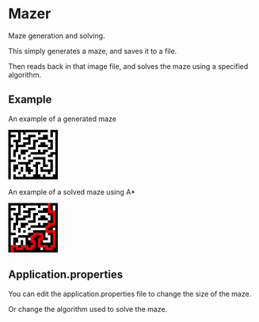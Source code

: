 # Mazer

Maze generation and solving.

This simply generates a maze, and saves it to a file.

Then reads back in that image file, and solves the maze using a specified algorithm.

## Example

An example of a generated maze

![alt text](img\maze.png)

An example of a solved maze using A*

![alt text](img\solved-maze.png)


## Application.properties

You can edit the application.properties file to change the size of the maze.

Or change the algorithm used to solve the maze.